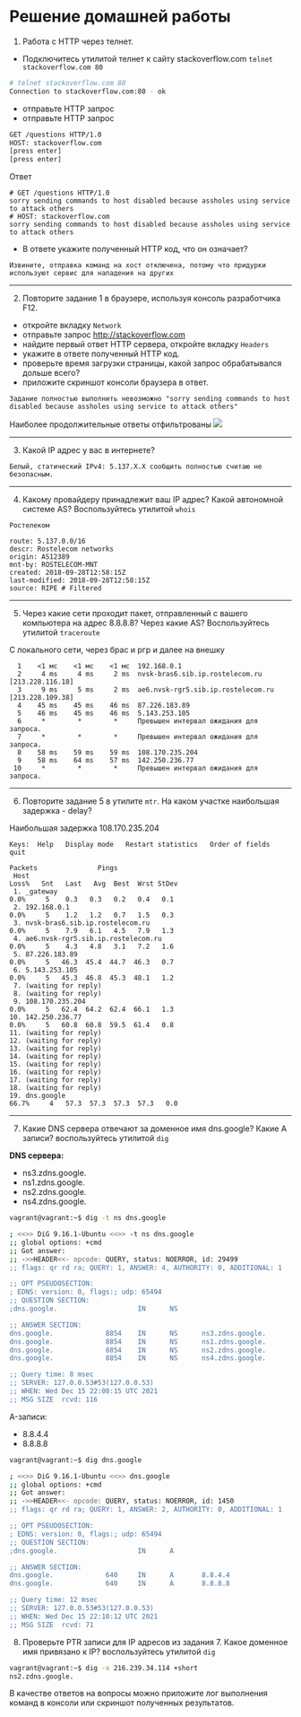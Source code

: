 # Решение домашней работы

1. Работа c HTTP через телнет.
- Подключитесь утилитой телнет к сайту stackoverflow.com
`telnet stackoverflow.com 80`
```bash
# telnet stackoverflow.com 80
Connection to stackoverflow.com:80 - ok
```
- отправьте HTTP запрос
- отправьте HTTP запрос
```bash
GET /questions HTTP/1.0
HOST: stackoverflow.com
[press enter]
[press enter]
```
Ответ
```http request
# GET /questions HTTP/1.0
sorry sending commands to host disabled because assholes using service to attack others
# HOST: stackoverflow.com
sorry sending commands to host disabled because assholes using service to attack others
```
- В ответе укажите полученный HTTP код, что он означает?
```
Извините, отправка команд на хост отключена, потому что придурки используют сервис для нападения на других
```
---
2. Повторите задание 1 в браузере, используя консоль разработчика F12.
- откройте вкладку `Network`
- отправьте запрос http://stackoverflow.com
- найдите первый ответ HTTP сервера, откройте вкладку `Headers`
- укажите в ответе полученный HTTP код.
- проверьте время загрузки страницы, какой запрос обрабатывался дольше всего?
- приложите скриншот консоли браузера в ответ.

```
Задание полностью выполнить невозможно "sorry sending commands to host disabled because assholes using service to attack others"
```
Наиболее продолжительные ответы отфильтрованы
![](img/f12.png)

---
3. Какой IP адрес у вас в интернете?
```
Белый, статический IPv4: 5.137.X.X сообщить полностью считаю не безопасным.
```
---
4. Какому провайдеру принадлежит ваш IP адрес? Какой автономной системе AS? Воспользуйтесь утилитой `whois`
```
Ростелеком

route: 5.137.0.0/16
descr: Rostelecom networks
origin: AS12389
mnt-by: ROSTELECOM-MNT
created: 2018-09-28T12:58:15Z
last-modified: 2018-09-28T12:58:15Z
source: RIPE # Filtered
```
---
5. Через какие сети проходит пакет, отправленный с вашего компьютера на адрес 8.8.8.8? Через какие AS? Воспользуйтесь утилитой `traceroute`

С локального сети, через брас и ргр и далее на внешку
```
  1    <1 мс    <1 мс    <1 мс  192.168.0.1
  2     4 ms     4 ms     2 ms  nvsk-bras6.sib.ip.rostelecom.ru [213.228.116.18]
  3     9 ms     5 ms     2 ms  ae6.nvsk-rgr5.sib.ip.rostelecom.ru [213.228.109.38]
  4    45 ms    45 ms    46 ms  87.226.183.89
  5    46 ms    45 ms    46 ms  5.143.253.105
  6     *        *        *     Превышен интервал ожидания для запроса.
  7     *        *        *     Превышен интервал ожидания для запроса.
  8    58 ms    59 ms    59 ms  108.170.235.204
  9    58 ms    64 ms    57 ms  142.250.236.77
 10     *        *        *     Превышен интервал ожидания для запроса.

```
---
6. Повторите задание 5 в утилите `mtr`. На каком участке наибольшая задержка - delay?

Наибольшая задержка 108.170.235.204 

```vagrant (10.0.2.15)                                                                            2021-12-15T22:05:17+0000
Keys:  Help   Display mode   Restart statistics   Order of fields   quit
                                                                               Packets               Pings
 Host                                                                        Loss%   Snt   Last   Avg  Best  Wrst StDev
 1. _gateway                                                                  0.0%     5    0.3   0.3   0.2   0.4   0.1
 2. 192.168.0.1                                                               0.0%     5    1.2   1.2   0.7   1.5   0.3
 3. nvsk-bras6.sib.ip.rostelecom.ru                                           0.0%     5    7.9   6.1   4.5   7.9   1.3
 4. ae6.nvsk-rgr5.sib.ip.rostelecom.ru                                        0.0%     5    4.3   4.8   3.1   7.2   1.6
 5. 87.226.183.89                                                             0.0%     5   46.3  45.4  44.7  46.3   0.7
 6. 5.143.253.105                                                             0.0%     5   45.3  46.8  45.3  48.1   1.2
 7. (waiting for reply)
 8. (waiting for reply)
 9. 108.170.235.204                                                           0.0%     5   62.4  64.2  62.4  66.1   1.3
10. 142.250.236.77                                                            0.0%     5   60.8  60.8  59.5  61.4   0.8
11. (waiting for reply)
12. (waiting for reply)
13. (waiting for reply)
14. (waiting for reply)
15. (waiting for reply)
16. (waiting for reply)
17. (waiting for reply)
18. (waiting for reply)
19. dns.google                                                               66.7%     4   57.3  57.3  57.3  57.3   0.0
```
---

7. Какие DNS сервера отвечают за доменное имя dns.google? Какие A записи? воспользуйтесь утилитой `dig`

**DNS сервера:**

* ns3.zdns.google.
* ns1.zdns.google.
* ns2.zdns.google.
* ns4.zdns.google.
```bash
vagrant@vagrant:~$ dig -t ns dns.google

; <<>> DiG 9.16.1-Ubuntu <<>> -t ns dns.google
;; global options: +cmd
;; Got answer:
;; ->>HEADER<<- opcode: QUERY, status: NOERROR, id: 29499
;; flags: qr rd ra; QUERY: 1, ANSWER: 4, AUTHORITY: 0, ADDITIONAL: 1

;; OPT PSEUDOSECTION:
; EDNS: version: 0, flags:; udp: 65494
;; QUESTION SECTION:
;dns.google.                    IN      NS

;; ANSWER SECTION:
dns.google.             8854    IN      NS      ns3.zdns.google.
dns.google.             8854    IN      NS      ns1.zdns.google.
dns.google.             8854    IN      NS      ns2.zdns.google.
dns.google.             8854    IN      NS      ns4.zdns.google.

;; Query time: 8 msec
;; SERVER: 127.0.0.53#53(127.0.0.53)
;; WHEN: Wed Dec 15 22:08:15 UTC 2021
;; MSG SIZE  rcvd: 116
```
A-записи:
* 8.8.4.4
* 8.8.8.8

```bash
vagrant@vagrant:~$ dig dns.google

; <<>> DiG 9.16.1-Ubuntu <<>> dns.google
;; global options: +cmd
;; Got answer:
;; ->>HEADER<<- opcode: QUERY, status: NOERROR, id: 1450
;; flags: qr rd ra; QUERY: 1, ANSWER: 2, AUTHORITY: 0, ADDITIONAL: 1

;; OPT PSEUDOSECTION:
; EDNS: version: 0, flags:; udp: 65494
;; QUESTION SECTION:
;dns.google.                    IN      A

;; ANSWER SECTION:
dns.google.             640     IN      A       8.8.4.4
dns.google.             640     IN      A       8.8.8.8

;; Query time: 12 msec
;; SERVER: 127.0.0.53#53(127.0.0.53)
;; WHEN: Wed Dec 15 22:10:12 UTC 2021
;; MSG SIZE  rcvd: 71
```

8. Проверьте PTR записи для IP адресов из задания 7. Какое доменное имя привязано к IP? воспользуйтесь утилитой `dig`

```bash
vagrant@vagrant:~$ dig -x 216.239.34.114 +short
ns2.zdns.google.
```
В качестве ответов на вопросы можно приложите лог выполнения команд в консоли или скриншот полученных результатов.
